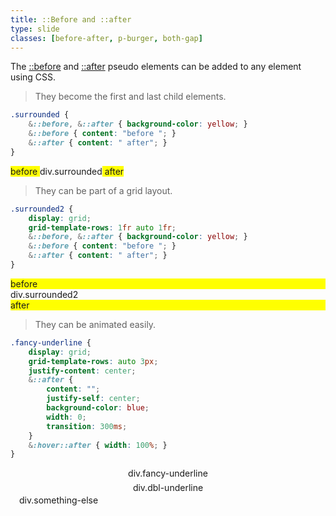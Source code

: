 ```yaml
---
title: ::Before and ::after
type: slide
classes: [before-after, p-burger, both-gap]
---
```


The [::before] and [::after] pseudo elements can be added to any element using CSS.

> They become the first and last child elements.

```css
.surrounded {
    &::before, &::after { background-color: yellow; }
    &::before { content: "before "; }
    &::after { content: " after"; }
}
```

<div class="demo">
    <div class="surrounded">div.surrounded</div>
</div>

<style>
.surrounded {
    &::before, &::after { background-color: yellow; }
    &::before { content: "before "; }
    &::after { content: " after"; }
}
</style>

> They can be part of a grid layout.

```css
.surrounded2 {
    display: grid;
    grid-template-rows: 1fr auto 1fr;
    &::before, &::after { background-color: yellow; }
    &::before { content: "before "; }
    &::after { content: " after"; }
}
```

<div class="demo">
    <div class="surrounded2">div.surrounded2</div>
</div>

<style>
.surrounded2 {
    display: grid;
    grid-template-rows: 1fr auto 1fr;
    &::before, &::after { background-color: yellow; }
    &::before { content: "before "; }
    &::after { content: " after"; }
}
</style>

> They can be animated easily.

```css
.fancy-underline {
    display: grid;
    grid-template-rows: auto 3px;
    justify-content: center;
    &::after {
        content: "";
        justify-self: center;
        background-color: blue; 
        width: 0;
        transition: 300ms;
    }
    &:hover::after { width: 100%; }
}
```

<div class="demo spaced">
    <div class="fancy-underline">div.fancy-underline</div>
    <div class="fancy-underline2">div.dbl-underline</div>
    <div class="fancy-underline3">div.something-else</div>
</div>

<style>
.fancy-underline {
    display: grid;
    grid-template-rows: auto 3px;
    justify-content: center;
    &::after {
        content: "";
        justify-self: center;
        background-color: blue; 
        width: 0;
        transition: 300ms;
    }
    &:hover::after { width: 100%; }
}
.fancy-underline2 {
    display: grid;
    grid-template-rows: 3px auto 3px;
    justify-content: center;
    &::after, &::before {
        content: "";
        justify-self: start;
        background-color: red; 
        width: 0;
        transition: 300ms;
    }
    &::after {
        justify-self: end;
    }
    &:hover {
        &::before, &::after { width: 100%; }
    }
}
.fancy-underline3 {
    display: grid;
    grid-template-columns: 1em 1fr 1em;
    justify-content: center;
    /* transition: 1300ms; */
    &::after, &::before {
        background-color: transparent;
        transition: translate 500ms, rotate 500ms, background-color 1000ms;
        content: "";
        justify-self: center;
        width: 100%;
        height: 3px;
    }
    &:hover {
        &::after, &::before { background-color: green; }
        &::after { translate: -2em 0.5em; rotate: -0.25turn;}
        &::before { translate: 2em 0.5em; rotate: 0.25turn;}
    }
}
</style>

[::before]: https://developer.mozilla.org/en-US/docs/Web/CSS/::before
[::after]: https://developer.mozilla.org/en-US/docs/Web/CSS/::after
